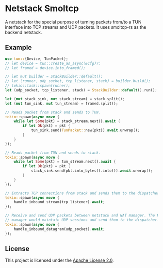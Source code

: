 # Netstack Smoltcp

A netstack for the special purpose of turning packets from/to a TUN interface into TCP streams and UDP packets. It uses smoltcp-rs as the backend netstack.

## Example
```rust
use tun::{Device, TunPacket};
// let device = tun::create_as_async(&cfg)?;
// let framed = device.into_framed();

// let mut builder = StackBuilder::default();
// let (runner, udp_socket, tcp_listener, stack) = builder.build();
// tokio::task::spawn(runner);
let (udp_socket, tcp_listener, stack) = StackBuilder::default().run();

let (mut stack_sink, mut stack_stream) = stack.split();
let (mut tun_sink, mut tun_stream) = framed.split();

// Reads packet from stack and sends to TUN.
tokio::spawn(async move {
    while let Some(pkt) = stack_stream.next().await {
        if let Ok(pkt) = pkt {
            tun_sink.send(TunPacket::new(pkt)).await.unwrap();
        }
    }
});

// Reads packet from TUN and sends to stack.
tokio::spawn(async move {
    while let Some(pkt) = tun_stream.next().await {
        if let Ok(pkt) = pkt {
            stack_sink.send(pkt.into_bytes().into()).await.unwrap();
        }
    }
});

// Extracts TCP connections from stack and sends them to the dispatcher.
tokio::spawn(async move {
    handle_inbound_stream(tcp_listener).await;
});

// Receive and send UDP packets between netstack and NAT manager. The NAT
// manager would maintain UDP sessions and send them to the dispatcher.
tokio::spawn(async move {
    handle_inbound_datagram(udp_socket).await;
});
```

## License

This project is licensed under the [Apache License 2.0](./LICENSE).
